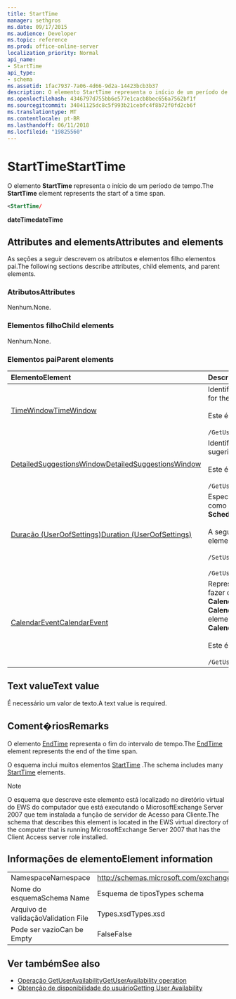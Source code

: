 ```yaml
---
title: StartTime
manager: sethgros
ms.date: 09/17/2015
ms.audience: Developer
ms.topic: reference
ms.prod: office-online-server
localization_priority: Normal
api_name:
- StartTime
api_type:
- schema
ms.assetid: 1fac7937-7a06-4d66-9d2a-14423bcb3b37
description: O elemento StartTime representa o início de um período de tempo.
ms.openlocfilehash: 4346797d755bb6e577e1cacb8bec656a7562bf1f
ms.sourcegitcommit: 34041125dc8c5f993b21cebfc4f8b72f0fd2cb6f
ms.translationtype: MT
ms.contentlocale: pt-BR
ms.lasthandoff: 06/11/2018
ms.locfileid: "19825560"
---
```

# <a name="starttime"></a><span data-ttu-id="06e88-103">StartTime</span><span class="sxs-lookup"><span data-stu-id="06e88-103">StartTime</span></span>

<span data-ttu-id="06e88-104">O elemento **StartTime** representa o início de um período de tempo.</span><span class="sxs-lookup"><span data-stu-id="06e88-104">The **StartTime** element represents the start of a time span.</span></span> 
  
```xml
<StartTime/
```

<span data-ttu-id="06e88-105">**dateTime**</span><span class="sxs-lookup"><span data-stu-id="06e88-105">**dateTime**</span></span>

## <a name="attributes-and-elements"></a><span data-ttu-id="06e88-106">Attributes and elements</span><span class="sxs-lookup"><span data-stu-id="06e88-106">Attributes and elements</span></span>

<span data-ttu-id="06e88-107">As seções a seguir descrevem os atributos e elementos filho elementos pai.</span><span class="sxs-lookup"><span data-stu-id="06e88-107">The following sections describe attributes, child elements, and parent elements.</span></span>
  
### <a name="attributes"></a><span data-ttu-id="06e88-108">Atributos</span><span class="sxs-lookup"><span data-stu-id="06e88-108">Attributes</span></span>

<span data-ttu-id="06e88-109">Nenhum.</span><span class="sxs-lookup"><span data-stu-id="06e88-109">None.</span></span>
  
### <a name="child-elements"></a><span data-ttu-id="06e88-110">Elementos filho</span><span class="sxs-lookup"><span data-stu-id="06e88-110">Child elements</span></span>

<span data-ttu-id="06e88-111">Nenhum.</span><span class="sxs-lookup"><span data-stu-id="06e88-111">None.</span></span>
  
### <a name="parent-elements"></a><span data-ttu-id="06e88-112">Elementos pai</span><span class="sxs-lookup"><span data-stu-id="06e88-112">Parent elements</span></span>

|<span data-ttu-id="06e88-113">**Elemento**</span><span class="sxs-lookup"><span data-stu-id="06e88-113">**Element**</span></span>|<span data-ttu-id="06e88-114">**Descrição**</span><span class="sxs-lookup"><span data-stu-id="06e88-114">**Description**</span></span>|
|:-----|:-----|
|[<span data-ttu-id="06e88-115">TimeWindow</span><span class="sxs-lookup"><span data-stu-id="06e88-115">TimeWindow</span></span>](timewindow.md) <br/> |<span data-ttu-id="06e88-116">Identifica o intervalo de tempo consultado para as informações de disponibilidade do usuário.</span><span class="sxs-lookup"><span data-stu-id="06e88-116">Identifies the time span queried for the user availability information.</span></span>  <br/><br/> <span data-ttu-id="06e88-117">Este é a expressão XPath para esse elemento:</span><span class="sxs-lookup"><span data-stu-id="06e88-117">The following is the XPath expression to this element:</span></span>  <br/><br/>  `/GetUserAvailabilityRequest/FreeBusyViewOptions/TimeWindow` <br/> |
|[<span data-ttu-id="06e88-118">DetailedSuggestionsWindow</span><span class="sxs-lookup"><span data-stu-id="06e88-118">DetailedSuggestionsWindow</span></span>](detailedsuggestionswindow.md) <br/> |<span data-ttu-id="06e88-119">Identifica o intervalo de tempo que está sendo consultado para obter informações detalhadas sobre reuniões sugeridas.</span><span class="sxs-lookup"><span data-stu-id="06e88-119">Identifies the time span that is queried for detailed information about suggested meeting times.</span></span>  <br/><br/> <span data-ttu-id="06e88-120">Este é a expressão XPath para esse elemento:</span><span class="sxs-lookup"><span data-stu-id="06e88-120">The following is the XPath expression to this element:</span></span> <br/> <br/>  `/GetUserAvailabilityRequest/SuggestionViewOptions/DetailedSuggestionsWindow` <br/> |
|[<span data-ttu-id="06e88-121">Duração (UserOofSettings)</span><span class="sxs-lookup"><span data-stu-id="06e88-121">Duration (UserOofSettings)</span></span>](duration-useroofsettings.md) <br/> | <span data-ttu-id="06e88-122">Especifica a duração para o qual o status de fora do escritório (OOF) está habilitado se o elemento [OofState](oofstate.md) for definido como **agendado**.</span><span class="sxs-lookup"><span data-stu-id="06e88-122">Specifies the duration for which the Out of Office (OOF) status is enabled if the [OofState](oofstate.md) element is set to **Scheduled**.</span></span>  <br/><br/>  <span data-ttu-id="06e88-123">A seguir estão as expressões XPath possíveis para esse elemento:</span><span class="sxs-lookup"><span data-stu-id="06e88-123">The following are the possible XPath expressions to this element:</span></span> <br/> <br/>  `/SetUserOofSettingsRequest/UserOofSettings/Duration` <br/><br/>  `/GetUserOofSettingsResponse/OofSettings/Duration` <br/> |
|[<span data-ttu-id="06e88-124">CalendarEvent</span><span class="sxs-lookup"><span data-stu-id="06e88-124">CalendarEvent</span></span>](calendarevent.md) <br/> |<span data-ttu-id="06e88-125">Representa uma ocorrência de item de calendário exclusivo.</span><span class="sxs-lookup"><span data-stu-id="06e88-125">Represents a unique calendar item occurrence.</span></span> <span data-ttu-id="06e88-126">Isso é usado para fazer consultas sobre a disponibilidade.</span><span class="sxs-lookup"><span data-stu-id="06e88-126">This is used for Availability inquiries.</span></span> <span data-ttu-id="06e88-127">O elemento **StartTime** é necessária no elemento **CalendarEvent** .</span><span class="sxs-lookup"><span data-stu-id="06e88-127">The **StartTime** element is required in the **CalendarEvent** element.</span></span> <span data-ttu-id="06e88-128">O elemento **StartTime** no elemento **CalendarEvent** é exclusivo para o tipo de **CalendarEvent** , embora ele contém os mesmos valores de faceta que contêm os elementos **StartTime** no tipo de **duração** .</span><span class="sxs-lookup"><span data-stu-id="06e88-128">The **StartTime** element in the **CalendarEvent** element is unique to the **CalendarEvent** type although it contains the same facet values that the **StartTime** elements in the **Duration** type contain.</span></span>  <br/><br/> <span data-ttu-id="06e88-129">Este é a expressão XPath para esse elemento:</span><span class="sxs-lookup"><span data-stu-id="06e88-129">The following is the XPath expression to this element:</span></span>  <br/> <br/> `/GetUserAvailabilityResponse/FreeBusyResponseArray/FreeBusyResponse/FreeBusyView/CalendarEventArray/CalendarEvent[i]` <br/> |
   
## <a name="text-value"></a><span data-ttu-id="06e88-130">Text value</span><span class="sxs-lookup"><span data-stu-id="06e88-130">Text value</span></span>

<span data-ttu-id="06e88-131">É necessário um valor de texto.</span><span class="sxs-lookup"><span data-stu-id="06e88-131">A text value is required.</span></span>
  
## <a name="remarks"></a><span data-ttu-id="06e88-132">Coment�rios</span><span class="sxs-lookup"><span data-stu-id="06e88-132">Remarks</span></span>

<span data-ttu-id="06e88-133">O elemento [EndTime](endtime.md) representa o fim do intervalo de tempo.</span><span class="sxs-lookup"><span data-stu-id="06e88-133">The [EndTime](endtime.md) element represents the end of the time span.</span></span> 
  
<span data-ttu-id="06e88-134">O esquema inclui muitos elementos [StartTime](starttime.md) .</span><span class="sxs-lookup"><span data-stu-id="06e88-134">The schema includes many [StartTime](starttime.md) elements.</span></span> 
  
> [!NOTE]
> <span data-ttu-id="06e88-135">O esquema que descreve este elemento está localizado no diretório virtual do EWS do computador que está executando o MicrosoftExchange Server 2007 que tem instalada a função de servidor de Acesso para Cliente.</span><span class="sxs-lookup"><span data-stu-id="06e88-135">The schema that describes this element is located in the EWS virtual directory of the computer that is running MicrosoftExchange Server 2007 that has the Client Access server role installed.</span></span> 
  
## <a name="element-information"></a><span data-ttu-id="06e88-136">Informações de elemento</span><span class="sxs-lookup"><span data-stu-id="06e88-136">Element information</span></span>

|||
|:-----|:-----|
|<span data-ttu-id="06e88-137">Namespace</span><span class="sxs-lookup"><span data-stu-id="06e88-137">Namespace</span></span>  <br/> |http://schemas.microsoft.com/exchange/services/2006/types  <br/> |
|<span data-ttu-id="06e88-138">Nome do esquema</span><span class="sxs-lookup"><span data-stu-id="06e88-138">Schema Name</span></span>  <br/> |<span data-ttu-id="06e88-139">Esquema de tipos</span><span class="sxs-lookup"><span data-stu-id="06e88-139">Types schema</span></span>  <br/> |
|<span data-ttu-id="06e88-140">Arquivo de validação</span><span class="sxs-lookup"><span data-stu-id="06e88-140">Validation File</span></span>  <br/> |<span data-ttu-id="06e88-141">Types.xsd</span><span class="sxs-lookup"><span data-stu-id="06e88-141">Types.xsd</span></span>  <br/> |
|<span data-ttu-id="06e88-142">Pode ser vazio</span><span class="sxs-lookup"><span data-stu-id="06e88-142">Can be Empty</span></span>  <br/> |<span data-ttu-id="06e88-143">False</span><span class="sxs-lookup"><span data-stu-id="06e88-143">False</span></span>  <br/> |
   
## <a name="see-also"></a><span data-ttu-id="06e88-144">Ver também</span><span class="sxs-lookup"><span data-stu-id="06e88-144">See also</span></span>

- [<span data-ttu-id="06e88-145">Operação GetUserAvailability</span><span class="sxs-lookup"><span data-stu-id="06e88-145">GetUserAvailability operation</span></span>](getuseravailability-operation.md)
- [<span data-ttu-id="06e88-146">Obtenção de disponibilidade do usuário</span><span class="sxs-lookup"><span data-stu-id="06e88-146">Getting User Availability</span></span>](http://msdn.microsoft.com/library/d4133fcb-9b0f-4e6b-aadf-a389da83516a%28Office.15%29.aspx)

